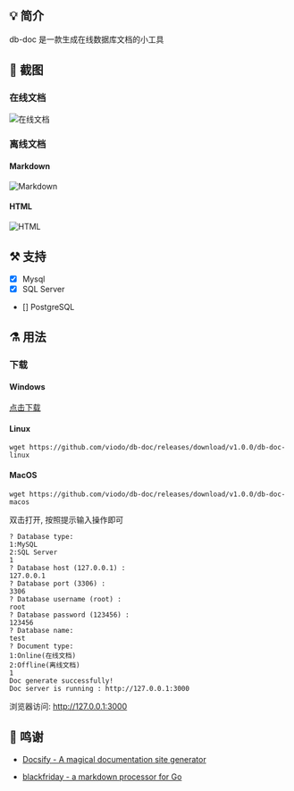 ## 💡 简介

db-doc 是一款生成在线数据库文档的小工具


## 📸 截图

### 在线文档

![在线文档](https://gitee.com/czxtc/note-pic-repo/raw/master//note/20210323153924.png)

### 离线文档

#### Markdown

![Markdown](https://gitee.com/czxtc/note-pic-repo/raw/master//note/20210323154242.png)

#### HTML

![HTML](https://gitee.com/czxtc/note-pic-repo/raw/master//note/20210323154126.png)


## ⚒️ 支持

* [x] Mysql  
* [x] SQL Server
* [] PostgreSQL    

## ⚗ 用法

### 下载

#### Windows

[点击下载](https://github.com/viodo/db-doc/releases/download/v1.0.0/db-doc-win.exe) 

#### Linux

```
wget https://github.com/viodo/db-doc/releases/download/v1.0.0/db-doc-linux
```

#### MacOS

```
wget https://github.com/viodo/db-doc/releases/download/v1.0.0/db-doc-macos
```

双击打开, 按照提示输入操作即可

```shell
? Database type:
1:MySQL
2:SQL Server
1
? Database host (127.0.0.1) :
127.0.0.1
? Database port (3306) :
3306
? Database username (root) :
root
? Database password (123456) :
123456
? Database name:
test
? Document type:
1:Online(在线文档)
2:Offline(离线文档)
1
Doc generate successfully!
Doc server is running : http://127.0.0.1:3000
```
浏览器访问: http://127.0.0.1:3000

## 🙏 鸣谢

* [Docsify - A magical documentation site generator](https://docsify.js.org)

* [blackfriday - a markdown processor for Go](https://github.com/russross/blackfriday)